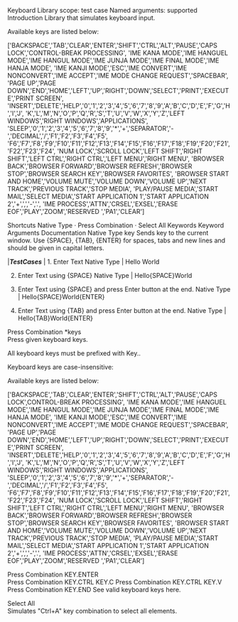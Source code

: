 Keyboard
Library scope:	test case
Named arguments:	supported
Introduction
Library that simulates keyboard input.

Available keys are listed below:

['BACKSPACE','TAB','CLEAR','ENTER','SHIFT','CTRL','ALT','PAUSE','CAPS LOCK','CONTROL-BREAK PROCESSING', 'IME KANA MODE','IME HANGUEL MODE','IME HANGUL MODE','IME JUNJA MODE','IME FINAL MODE','IME HANJA MODE', 'IME KANJI MODE','ESC','IME CONVERT','IME NONCONVERT','IME ACCEPT','IME MODE CHANGE REQUEST','SPACEBAR', 'PAGE UP','PAGE DOWN','END','HOME','LEFT','UP','RIGHT','DOWN','SELECT','PRINT','EXECUTE','PRINT SCREEN', 'INSERT','DELETE','HELP','0','1','2','3','4','5','6','7','8','9','A','B','C','D','E','F','G','H','I','J', 'K','L','M','N','O','P','Q','R','S','T','U','V','W','X','Y','Z','LEFT WINDOWS','RIGHT WINDOWS','APPLICATIONS', 'SLEEP','0','1','2','3','4','5','6','7','8','9','*','+','SEPARATOR','-','DECIMAL','/','F1','F2','F3','F4','F5', 'F6','F7','F8','F9','F10','F11','F12','F13','F14','F15','F16','F17','F18','F19','F20','F21','F22','F23','F24', 'NUM LOCK','SCROLL LOCK','LEFT SHIFT','RIGHT SHIFT','LEFT CTRL','RIGHT CTRL','LEFT MENU','RIGHT MENU', 'BROWSER BACK','BROWSER FORWARD','BROWSER REFRESH','BROWSER STOP','BROWSER SEARCH KEY','BROWSER FAVORITES', 'BROWSER START AND HOME','VOLUME MUTE','VOLUME DOWN','VOLUME UP','NEXT TRACK','PREVIOUS TRACK','STOP MEDIA', 'PLAY/PAUSE MEDIA','START MAIL','SELECT MEDIA','START APPLICATION 1','START APPLICATION 2','+',',','-','.', 'IME PROCESS','ATTN','CRSEL','EXSEL','ERASE EOF','PLAY','ZOOM','RESERVED ','PA1','CLEAR']

Shortcuts
Native Type · Press Combination · Select All
Keywords
Keyword	Arguments	Documentation
Native Type	key	
Sends key to the current window. Use {SPACE}, {TAB}, {ENTER} for spaces, tabs and new lines and should be given in capital letters.

|***TestCases*** | 1. Enter Text Native Type | Hello World

2. Enter Text using {SPACE} Native Type | Hello{SPACE}World

3. Enter Text using {SPACE} and press Enter button at the end. Native Type | Hello{SPACE}World{ENTER}

4. Enter Text using {TAB} and press Enter button at the end. Native Type | Hello{TAB}World{ENTER}

Press Combination	*keys	
Press given keyboard keys.

All keyboard keys must be prefixed with Key..

Keyboard keys are case-insensitive:

Available keys are listed below:

['BACKSPACE','TAB','CLEAR','ENTER','SHIFT','CTRL','ALT','PAUSE','CAPS LOCK',CONTROL-BREAK PROCESSING', 'IME KANA MODE','IME HANGUEL MODE','IME HANGUL MODE','IME JUNJA MODE','IME FINAL MODE','IME HANJA MODE', 'IME KANJI MODE','ESC','IME CONVERT','IME NONCONVERT','IME ACCEPT','IME MODE CHANGE REQUEST','SPACEBAR', 'PAGE UP','PAGE DOWN','END','HOME','LEFT','UP','RIGHT','DOWN','SELECT','PRINT','EXECUTE','PRINT SCREEN', 'INSERT','DELETE','HELP','0','1','2','3','4','5','6','7','8','9','A','B','C','D','E','F','G','H','I','J', 'K','L','M','N','O','P','Q','R','S','T','U','V','W','X','Y','Z','LEFT WINDOWS','RIGHT WINDOWS','APPLICATIONS', 'SLEEP','0','1','2','3','4','5','6','7','8','9','*','+','SEPARATOR','-','DECIMAL','/','F1','F2','F3','F4','F5', 'F6','F7','F8','F9','F10','F11','F12','F13','F14','F15','F16','F17','F18','F19','F20','F21','F22','F23','F24', 'NUM LOCK','SCROLL LOCK','LEFT SHIFT','RIGHT SHIFT','LEFT CTRL','RIGHT CTRL','LEFT MENU','RIGHT MENU', 'BROWSER BACK','BROWSER FORWARD','BROWSER REFRESH','BROWSER STOP','BROWSER SEARCH KEY','BROWSER FAVORITES', 'BROWSER START AND HOME','VOLUME MUTE','VOLUME DOWN','VOLUME UP','NEXT TRACK','PREVIOUS TRACK','STOP MEDIA', 'PLAY/PAUSE MEDIA','START MAIL','SELECT MEDIA','START APPLICATION 1','START APPLICATION 2','+',',','-','.', 'IME PROCESS','ATTN','CRSEL','EXSEL','ERASE EOF','PLAY','ZOOM','RESERVED ','PA1','CLEAR']

Press Combination	KEY.ENTER	
Press Combination	KEY.CTRL	KEY.C
Press Combination	KEY.CTRL	KEY.V
Press Combination	KEY.END	
See valid keyboard keys here.

Select All		
Simulates "Ctrl+A" key combination to select all elements.